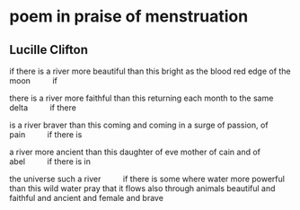 # poem in praise of menstruation
## Lucille Clifton
if there is a river
more beautiful than this
bright as the blood
red edge of the moon          if

there is a river
more faithful than this
returning each month
to the same delta          if there

is a river
braver than this
coming and coming in a surge
of passion, of pain          if there is

a river
more ancient than this
daughter of eve
mother of cain and of abel          if there is in

the universe such a river          if
there is some where water
more powerful than this wild
water
pray that it flows also
through animals
beautiful and faithful and ancient
and female and brave